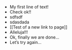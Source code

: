 - My first line of text!
- Check ok!!
- sdfsdf
- sdasdada
- [[Test of a new link to page]]
- Alleluja!!!
- Ok, finally we are done...
- Let’s try again…